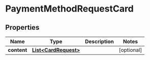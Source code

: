

# PaymentMethodRequestCard

## Properties

Name | Type | Description | Notes
------------ | ------------- | ------------- | -------------
**content** | [**List&lt;CardRequest&gt;**](CardRequest.md) |  |  [optional]




